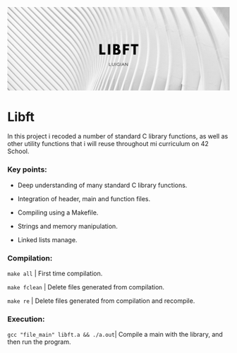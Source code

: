 ![](resources/images/libft_banner.png)

# Libft

In this project i recoded a number of standard C library functions, as well as other utility functions that i will reuse throughout mi curriculum on 42 School.

### Key points:

* Deep understanding of many standard C library functions.

* Integration of header, main and function files.

* Compiling using a Makefile.

* Strings and memory manipulation.

* Linked lists manage.


### Compilation:

`make all`
| First time compilation.

`make fclean`
| Delete files generated from compilation.

`make re`
| Delete files generated from compilation and recompile.


### Execution:

`gcc "file_main" libft.a && ./a.out`| Compile a main with the library, and then run the program.
